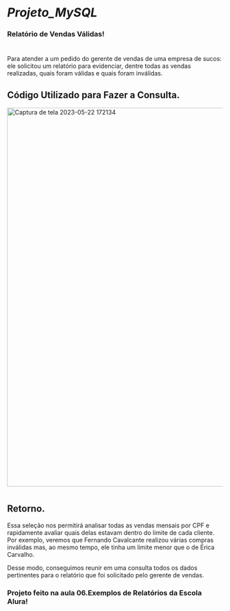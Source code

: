  # *Projeto_MySQL* 
 ### Relatório de Vendas Válidas!
#
  Para atender a um pedido do gerente de vendas de uma empresa de sucos: ele solicitou um relatório para evidenciar, dentre todas as vendas realizadas, quais foram válidas e quais foram inválidas.

## Código Utilizado para Fazer a Consulta.
[<img width="884" alt="Captura de tela 2023-05-22 172134" src="https://github.com/Simeaojs/projeto_MySQL/assets/126496806/43b47aa3-2f3d-4e61-9f6f-f6cd342b099d">](https://github.com/Simeaojs/projeto_MySQL/blob/main/Projeto%20MySQL/Codigo%20Consulta.png)


#
## Retorno.
  Essa seleção nos permitirá analisar todas as vendas mensais por CPF e rapidamente avaliar quais delas estavam dentro do limite de cada cliente. Por exemplo, veremos que Fernando Cavalcante realizou várias compras inválidas mas, ao mesmo tempo, ele tinha um limite menor que o de Érica Carvalho.

Desse modo, conseguimos reunir em uma consulta todos os dados pertinentes para o relatório que foi solicitado pelo gerente de vendas.



### Projeto feito na aula 06.Exemplos de Relatórios da Escola Alura!
